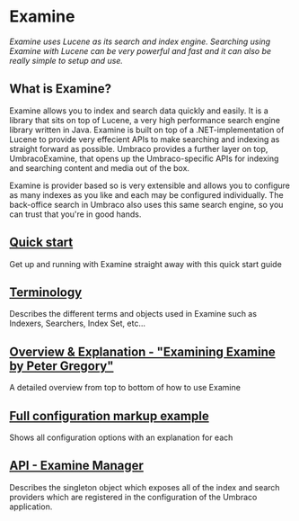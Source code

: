 # Examine

_Examine uses Lucene as its search and index engine. Searching using Examine with Lucene can be very powerful and fast and it can also be really simple to setup and use._

## What is Examine?

Examine allows you to index and search data quickly and easily. It is a library that sits on top of Lucene, a very high performance search engine library written in Java. Examine is built on top of a .NET-implementation of Lucene to provide very effecient APIs to make searching and indexing as straight forward as possible. Umbraco provides a further layer on top, UmbracoExamine, that opens up the Umbraco-specific APIs for indexing and searching content and media out of the box.

Examine is provider based so is very extensible and allows you to configure as many indexes as you like and each may be configured individually. The back-office search in Umbraco also uses this same search engine, so you can trust that you're in good hands.

## [Quick start](quick-start.md)

Get up and running with Examine straight away with this quick start guide

## [Terminology](terminology.md)

Describes the different terms and objects used in Examine such as Indexers, Searchers, Index Set, etc...

## [Overview & Explanation - "Examining Examine by Peter Gregory"](overview-explanation.md)

A detailed overview from top to bottom of how to use Examine

## [Full configuration markup example](../../Config/ExamineSettings/index.md)

Shows all configuration options with an explanation for each

## [API - Examine Manager](examine-manager.md)

Describes the singleton object which exposes all of the index and search providers which are registered in the configuration of the Umbraco application.